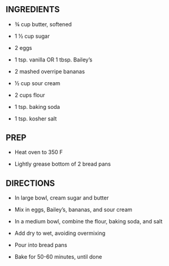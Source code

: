 # 

## INGREDIENTS

- ¾ cup butter, softened

- 1 ½ cup sugar

- 2 eggs

- 1 tsp. vanilla OR 1 tbsp. Bailey’s

- 2 mashed overripe bananas

- ½ cup sour cream

- 2 cups flour

- 1 tsp. baking soda

- 1 tsp. kosher salt

## PREP

- Heat oven to 350 F

- Lightly grease bottom of 2 bread pans

## DIRECTIONS

- In large bowl, cream sugar and butter

- Mix in eggs, Bailey’s, bananas, and sour cream

- In a medium bowl, combine the flour, baking soda, and salt

- Add dry to wet, avoiding overmixing

- Pour into bread pans

- Bake for 50-60 minutes, until done
